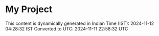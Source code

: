 # My Project

This content is dynamically generated in Indian Time (IST): 2024-11-12 04:28:32 IST
Converted to UTC: 2024-11-11 22:58:32 UTC
